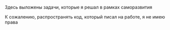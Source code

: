 Здесь выложены задачи, которые я решал в рамках саморазвития

К сожалению, распространять код, который писал на работе, я не имею права
